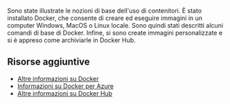 Sono state illustrate le nozioni di base dell'uso di contenitori. È stato installato Docker, che consente di creare ed eseguire immagini in un computer Windows, MacOS o Linux locale. Sono quindi stati descritti alcuni comandi di base di Docker. Infine, si sono create immagini personalizzate e si è appreso come archiviarle in Docker Hub.

## <a name="additional-resources"></a>Risorse aggiuntive

- [Altre informazioni su Docker](https://www.docker.com/)
- [Informazioni su Docker per Azure](https://docs.docker.com/docker-for-azure/)
- [Altre informazioni su Docker Hub](https://hub.docker.com/)